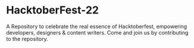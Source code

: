# HacktoberFest-22
A Repository to celebrate the real essence of Hacktoberfest, empowering developers, designers &amp; content writers. Come and join us by contributing to the repository.
